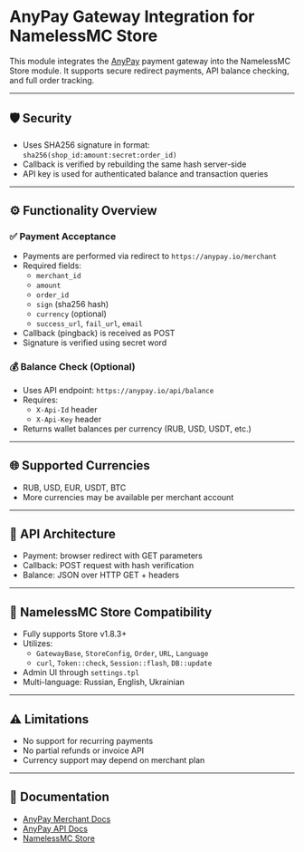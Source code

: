 # AnyPay Gateway Integration for NamelessMC Store

This module integrates the [AnyPay](https://anypay.io) payment gateway into the NamelessMC Store module. It supports secure redirect payments, API balance checking, and full order tracking.

---

## 🛡️ Security

- Uses SHA256 signature in format:  
  `sha256(shop_id:amount:secret:order_id)`
- Callback is verified by rebuilding the same hash server-side
- API key is used for authenticated balance and transaction queries

---

## ⚙️ Functionality Overview

### ✅ Payment Acceptance

- Payments are performed via redirect to `https://anypay.io/merchant`
- Required fields:
    - `merchant_id`
    - `amount`
    - `order_id`
    - `sign` (sha256 hash)
    - `currency` (optional)
    - `success_url`, `fail_url`, `email`
- Callback (pingback) is received as POST
- Signature is verified using secret word

### 💰 Balance Check (Optional)

- Uses API endpoint: `https://anypay.io/api/balance`
- Requires:
    - `X-Api-Id` header
    - `X-Api-Key` header
- Returns wallet balances per currency (RUB, USD, USDT, etc.)

---

## 🌐 Supported Currencies

- RUB, USD, EUR, USDT, BTC
- More currencies may be available per merchant account

---

## 🧱 API Architecture

- Payment: browser redirect with GET parameters
- Callback: POST request with hash verification
- Balance: JSON over HTTP GET + headers

---

## 🧩 NamelessMC Store Compatibility

- Fully supports Store v1.8.3+
- Utilizes:
    - `GatewayBase`, `StoreConfig`, `Order`, `URL`, `Language`
    - `curl`, `Token::check`, `Session::flash`, `DB::update`
- Admin UI through `settings.tpl`
- Multi-language: Russian, English, Ukrainian

---

## ⚠️ Limitations

- No support for recurring payments
- No partial refunds or invoice API
- Currency support may depend on merchant plan

---

## 🔗 Documentation

- [AnyPay Merchant Docs](https://anypay.io/doc/sci)
- [AnyPay API Docs](https://anypay.io/doc/api)
- [NamelessMC Store](https://github.com/partydragen/Nameless-Store)
